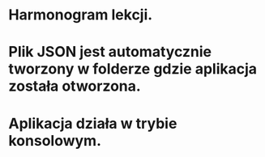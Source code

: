 # Harmonogram lekcji.
# Plik JSON jest automatycznie tworzony w folderze gdzie aplikacja została otworzona.
# Aplikacja działa w trybie konsolowym.
